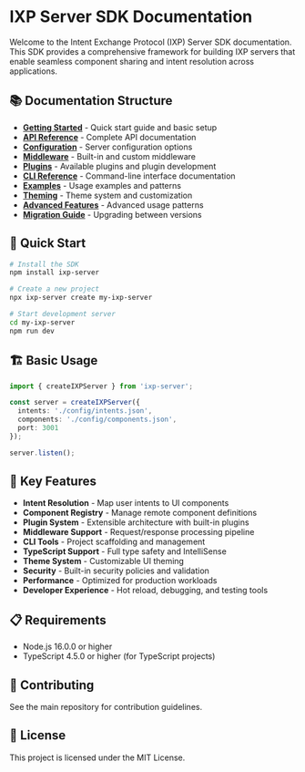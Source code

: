 # IXP Server SDK Documentation

Welcome to the Intent Exchange Protocol (IXP) Server SDK documentation. This SDK provides a comprehensive framework for building IXP servers that enable seamless component sharing and intent resolution across applications.

## 📚 Documentation Structure

- **[Getting Started](./getting-started.md)** - Quick start guide and basic setup
- **[API Reference](./api-reference.md)** - Complete API documentation
- **[Configuration](./configuration.md)** - Server configuration options
- **[Middleware](./middleware.md)** - Built-in and custom middleware
- **[Plugins](./plugins.md)** - Available plugins and plugin development
- **[CLI Reference](./cli-reference.md)** - Command-line interface documentation
- **[Examples](./examples.md)** - Usage examples and patterns
- **[Theming](./theming.md)** - Theme system and customization
- **[Advanced Features](./advanced-features.md)** - Advanced usage patterns
- **[Migration Guide](./migration-guide.md)** - Upgrading between versions

## 🚀 Quick Start

```bash
# Install the SDK
npm install ixp-server

# Create a new project
npx ixp-server create my-ixp-server

# Start development server
cd my-ixp-server
npm run dev
```

## 🏗️ Basic Usage

```typescript
import { createIXPServer } from 'ixp-server';

const server = createIXPServer({
  intents: './config/intents.json',
  components: './config/components.json',
  port: 3001
});

server.listen();
```

## 🌟 Key Features

- **Intent Resolution** - Map user intents to UI components
- **Component Registry** - Manage remote component definitions
- **Plugin System** - Extensible architecture with built-in plugins
- **Middleware Support** - Request/response processing pipeline
- **CLI Tools** - Project scaffolding and management
- **TypeScript Support** - Full type safety and IntelliSense
- **Theme System** - Customizable UI theming
- **Security** - Built-in security policies and validation
- **Performance** - Optimized for production workloads
- **Developer Experience** - Hot reload, debugging, and testing tools

## 📋 Requirements

- Node.js 16.0.0 or higher
- TypeScript 4.5.0 or higher (for TypeScript projects)

## 🤝 Contributing

See the main repository for contribution guidelines.

## 📄 License

This project is licensed under the MIT License.